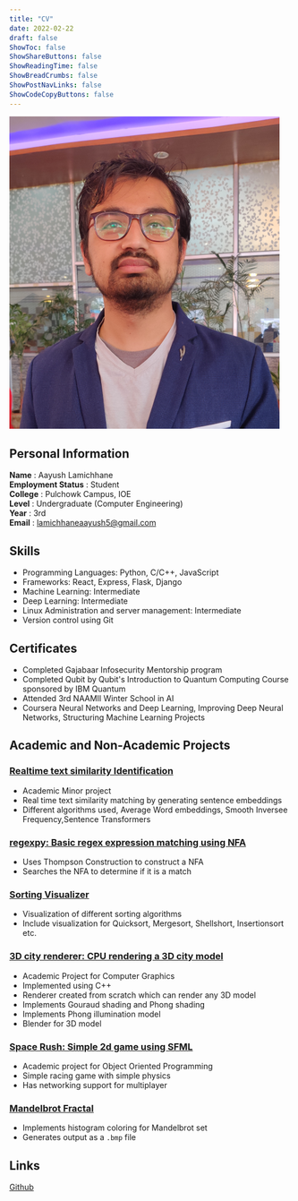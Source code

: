 ```yaml
---
title: "CV"
date: 2022-02-22
draft: false
ShowToc: false 
ShowShareButtons: false 
ShowReadingTime: false
ShowBreadCrumbs: false
ShowPostNavLinks: false
ShowCodeCopyButtons: false
---
```

![Profile](/profile2.png)
## Personal Information
**Name** : Aayush Lamichhane  
**Employment Status** : Student  
**College** : Pulchowk Campus, IOE  
**Level** : Undergraduate (Computer Engineering)   
**Year** : 3rd  
**Email** : lamichhaneaayush5@gmail.com  

## Skills
- Programming Languages: Python, C/C++, JavaScript
- Frameworks: React, Express, Flask, Django
- Machine Learning: Intermediate 
- Deep Learning: Intermediate
- Linux Administration and server management: Intermediate
- Version control using Git

## Certificates
- Completed Gajabaar Infosecurity Mentorship program
- Completed Qubit by Qubit's Introduction to Quantum Computing Course sponsored by IBM Quantum
- Attended 3rd NAAMII Winter School in AI
- Coursera Neural Networks and Deep Learning, Improving Deep Neural Networks, Structuring Machine Learning Projects


## Academic and Non-Academic Projects
### [Realtime text similarity Identification](https://github.com/ashishlamsal/realtime-text-similarity-frontend)
- Academic Minor project
- Real time text similarity matching by generating sentence embeddings
- Different algorithms used, Average Word embeddings, Smooth Inversee Frequency,Sentence Transformers
### [regexpy: Basic regex expression matching using NFA](https://github.com/aayushprime/regexpy)
- Uses Thompson Construction to construct a NFA
- Searches the NFA to determine if it is a match
### [Sorting Visualizer](https://github.com/aayushprime/algoVisualizerCPP)
- Visualization of different sorting algorithms
- Include visualization for Quicksort, Mergesort, Shellshort, Insertionsort etc.
### [3D city renderer: CPU rendering a 3D city model](https://github.com/aayushprime/ComputerGraphicsProject)
- Academic Project for Computer Graphics
- Implemented using C++
- Renderer created from scratch which can render any 3D model
- Implements Gouraud shading and Phong shading
- Implements Phong illumination model
- Blender for 3D model
### [Space Rush: Simple 2d game using SFML](https://github.com/aayushprime/Spacerush)
- Academic project for Object Oriented Programming
- Simple racing game with simple physics
- Has networking support for multiplayer
### [Mandelbrot Fractal](https://github.com/aayushprime/FractalMandelbrot)
- Implements histogram coloring for Mandelbrot set
- Generates output as a `.bmp` file
## Links
[Github](https://github.com/aayushprime)


